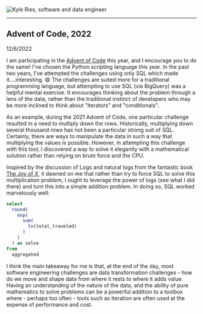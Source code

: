 <img alt="Kyle Ries, software and data engineer" src="https://user-images.githubusercontent.com/1095673/206064782-d8f875b2-eafe-45c3-9f20-974fcdc467d6.png">

***

## Advent of Code, 2022
12/6/2022

I am participating in the [Advent of Code](https://adventofcode.com/) this year, and I encourage you to do the same! I've chosen the Python scripting language this year. In the past two years, I've attempted the challenges using only SQL which made it....interesting. :smile: The challenges are suited more for a traditional programming language, but attempting to use SQL (via BigQuery) was a helpful mental exercise. It encourages thinking about the problem through a lens of the data, rather than the traditional instinct of developers who may be more inclined to think about "iterators" and "conditionals".

As an example, during the 2021 Advent of Code, one particular challenge resulted in a need to multiply down the rows. Historically, multiplying down several thousand rows has not been a particular strong suit of SQL. Certainly, there are ways to manipulate the data in such a way that multiplying the values is possible. However, in attempting this challenge with this tool, I discovered a way to solve it elegantly with a mathematical solution rather than relying on brute force and the CPU.

Inspired by the discussion of Logs and natural logs from the fantastic book [The Joy of *X*](https://www.overdrive.com/media/4872928/the-joy-of-x), it dawned on me that rather than try to force SQL to solve this multiplication problem, I ought to leverage the power of logs (see what I did there) and turn this into a simple addition problem. In doing so, SQL worked marvelously well:

```sql
select
  round(
    exp(
      sum(
        ln(total_traveled)
      )
    )
  ) as solve
from 
  aggregated
```

I think the main takeaway for me is that, at the end of the day, most software engineering challenges are data transformation challenges - how do we move and shape data from where it rests to where it adds value. Having an understanding of the nature of the data, and the ability of pure mathematics to solve problems can be a powerful addition to a toolbox where - perhaps too often - tools such as iteration are often used at the expense of performance and cost.
